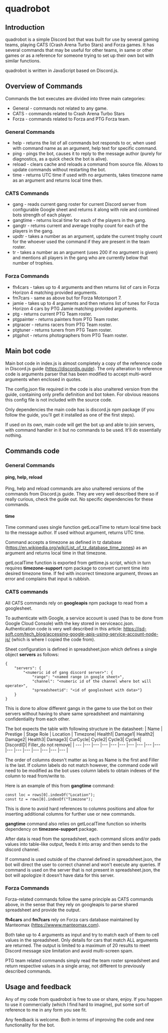 # quadrobot

## Introduction

quadrobot is a simple Discord bot that was built for use by several gaming teams, playing CATS (Crash Arena Turbo Stars) and Forza games. It has several commands that may be useful for other teams, in same or other games or as a reference for someone trying to set up their own bot with similar functions.

quadrobot is written in JavaScript based on Discord.js.

## Overview of Commands

Commands the bot executes are divided into three main categories:
- General - commands not related to any game.
- CATS - commands related to Crash Arena Turbo Stars
- Forza - commands related to Forza and PTG Forza team.

### General Commands

- help - returns the list of all commands bot responds to or, when used with command name as an argument, help text for specific command.
- ping - pings the bot, causes it to reply to the message author (purely for diagnostics, as a quick check the bot is alive).
- reload - clears cache and reloads a command from source file. Allows to update commands without restarting the bot.
- time - returns UTC time if used with no arguments, takes timezone name as an argument and returns local time then.

### CATS Commands

- gang - reads current gang roster for current Discord server from configurable Google sheet and returns it along with role and combined bots strength of each player.
- gangtime - returns local time for each of the players in the gang.
- gangtr - returns current and average trophy count for each of the players in the gang.
- updtr - takes a number as an argument, update the current trophy count for the whoever used the command if they are present in the team roster.
- tr - takes a number as an argument (uses 200 if no argument is given) and mentions all players in the gang who are currently below that number of trophies.

### Forza Commands

- fh4cars - takes up to 4 arguments and then returns list of cars in Forza Horizon 4 matching provided arguments.
- fm7cars - same as above but for Forza Motorsport 7.
- jamie - takes up to 4 arguments and then returns list of tunes for Forza Horizon 4 cars by PTG Jamie matching provided arguments.
- ptg - returns current PTG Team roster.
- ptgpainter - returns painters from PTG Team roster.
- ptgracer - returns racers from PTG Team roster.
- ptgtuner - returns tuners from PTG Team roster.
- ptgphot - returns photographers from PTG Team roster.

## Main bot code

Main bot code in index.js is almost completely a copy of the reference code in Discord.js guide (https://discordjs.guide). The only alteration to reference code is arguments parser that has been modified to accept multi-word arguments when enclosed in quotes.

The config.json file required in the code is also unaltered version from the guide, containing only prefix definition and bot token. For obvious reasons this config file is not included with the source code.

Only dependencies the main code has is discord.js npm package (if you follow the guide, you'll get it installed as one of the first steps).

If used on its own, main code will get the bot up and able to join servers, with command handler in it but no commands to be used. It'll do essentially nothing.

## Commands code

### General Commands

#### ping, help, reload

Ping, help and reload commands are also unaltered versions of the commands from Discord.js guide. They are very well described there so if really curious, check the guide out. No specific dependencies for these commands.

#### time

Time command uses single function getLocalTime to return local time back to the message author. If used without argument, returns UTC time.

Command accepts a timezone as defined in tz database (https://en.wikipedia.org/wiki/List_of_tz_database_time_zones) as an argument and returns local time in that timezone.

getLocalTime function is exported from gettime.js script, which in turn requires **timezone-support** npm package to convert current time into desired timezone time. If fed with incorrect timezone argument, throws an error and complains that input is rubbish.

### CATS commands

All CATS commands rely on **googleapis** npm package to read from a googlesheet.

To authenticate with Google, a service account is used (has to be done from Google Cloud Console) with the key stored in serviceacc.json. Authentication code is very well described in this article: https://isd-soft.com/tech_blog/accessing-google-apis-using-service-account-node-js/ (which is where I copied the code from).

Sheet configuration is defined in spreadsheet.json which defines a single object **servers** as follows:
```
{
    "servers": {
        "<numeric id of gang discord server>": {
            "range": "<named range in google sheet>",
            "channel": "<numeric id of the channel where bot will operate>",
            "spreadsheetid": "<id of googlesheet with data>"}
    } 
}
```
This is done to allow different gangs in the game to use the bot on their servers without having to share same spreadsheet and maintaining confidentiality from each other.

The bot expects the table with following structure in the datasheet:
| Name |	Prestige |	Stage	Role |	Location	| Timezone| 	Health1| 	Damage1| 	Health2| 	Damage2| 	Health3| 	Damage3| 	CurCycle| 	Cycle2| 	Cycle3| 	Cycle4| 	DiscordID|	Filler_do not remove|
| --- |--- |--- |--- |--- |--- |--- |--- |--- |--- |--- |--- |--- |--- |--- |--- |--- |

The order of columns doesn't matter as long as Name is the first and Filler is the last. If column labels do not match however, the command code will need to be modified as the bot uses column labels to obtain indexes of the column to read from/write to.

Here is an example of this from **gangtime** command:
```
const loc = rows[0].indexOf("Location");
const tz = rows[0].indexOf("Timezone");
```
This is done to avoid hard references to columns positions and allow for inserting additional columns for further use or new commands.

**gangtime** command also relies on getLocalTime function so inherits dependency on **timezone-support** package.

After data is read from the spreadsheet, each command slices and/or pads values into table-like output, feeds it into array and then sends to the discord channel.

If command is used outside of the channel defined in spreadsheet.json, the bot will direct the user to correct channel and won't execute any queries.
If command is used on the server that is not present in spreadsheet.json, the bot will apologize it doesn't have data for this server.

### Forza Commands

Forza-related commands follow the same principle as CATS commands above, in the sense that they rely on googleapis to parse shared spreadsheet and provide the output.

**fh4cars** and **fm7cars** rely on Forza cars database maintained by Manteomax (https://wwww.manteomax.com).

Both take up to 4 arguments as input and try to match each of them to cell values in the spreadsheet. Only details for cars that match ALL arguments are returned. The output is limited to a maximum of 20 results to meet Discord message size limitation and avoid multi-screen spam.

PTG team related commands simply read the team roster spreadsheet and return respective values in a single array, not different to previously described commands.

## Usage and feedback

Any of my code from quadrobot is free to use or share, enjoy. If you happen to use it commercially (which I find hard to imagine), put some sort of reference to me in any form you see fit.

Any feedback is welcome. Both in terms of improving the code and new functionality for the bot.
